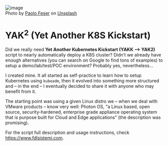 ![image](https://github.com/fdlsistemi/yakk/assets/5124379/deecca3a-1164-41d4-b719-b9faad999cd0)
<br />Photo by <a href="https://unsplash.com/@paoloficasso?utm_source=unsplash&utm_medium=referral&utm_content=creditCopyText">Paolo Feser</a> on <a href="https://unsplash.com/photos/sI2pmha9vRI?utm_source=unsplash&utm_medium=referral&utm_content=creditCopyText">Unsplash</a>

<h1>YAK<sup>2</sup> (Yet Another K8S Kickstart)</h1>

Did we really need <b>Yet Another Kubernetes Kickstart (YAKK –> YAK2)</b> script to nearly automatically deploy a K8S cluster? Didn’t we already have enough alternatives (you can search on Google to find tons of examples) to setup a demo/lab/test/POC environment? Probably yes, nevertheless…

I created mine. It all started as self-practice to learn how to setup Kubernetes using <code>kubeadm</code>, then it evolved into something more structured and – in the end – I eventually decided to share it with anyone who may benefit from it.

The starting point was using a given Linux distro we – when we deal with VMware products – know very well: Photon OS, “a Linux based, open source, security-hardened, enterprise grade appliance operating system that is purpose built for Cloud and Edge applications” (the description was promising).

For the script full description and usage instructions, check <a href="https://www.fdlsistemi.com" target="_blank" rel="noopener noreferrer">https://www.fdlsistemi.com</a>.
